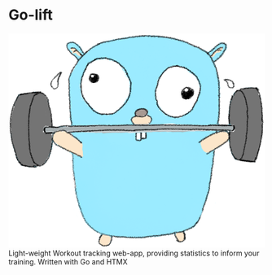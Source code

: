 # Go-lift
![Go-lift Logo](/assets/Go-lift_character.png)
Light-weight Workout tracking web-app, providing statistics to inform your training. Written with Go and HTMX
